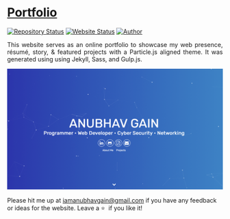 # <a href="anubhavin.tech" target="_blank">Portfolio</a>

[![Repository Status](https://img.shields.io/badge/Repository%20Status-Maintained-dark%20green.svg)](https://github.com/mranv/portfolio-anubhav/)
[![Website Status](https://img.shields.io/badge/Website%20Status-Online-green)](https://people.umass.edu/avsingh)
[![Author](https://img.shields.io/badge/Author-Anubhav%20Gain-blue.svg)](https://www.linkedin.com/in/anubhavgain/)


 <p align="justify">This website serves as an online portfolio to showcase my web presence, résumé, story, & featured projects with a Particle.js aligned theme. It was generated using using Jekyll, Sass, and Gulp.js.</p>

![My Alternate Portfolio Website](./Anubhavisgetting%20it.png)

Please hit me up at iamanubhavgain@gmail.com if you have any feedback or ideas for the website. Leave a :star: &nbsp;if you like it!
